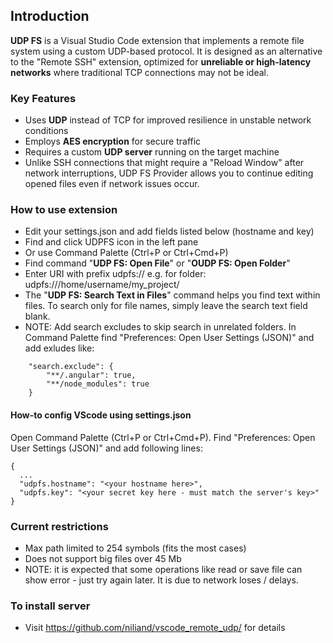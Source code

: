 ## Introduction

**UDP FS** is a Visual Studio Code extension that implements a remote file system using a custom UDP-based protocol. It is designed as an alternative to the "Remote SSH" extension, optimized for **unreliable or high-latency networks** where traditional TCP connections may not be ideal.

### Key Features

- Uses **UDP** instead of TCP for improved resilience in unstable network conditions  
- Employs **AES encryption** for secure traffic  
- Requires a custom **UDP server** running on the target machine
- Unlike SSH connections that might require a "Reload Window" after network interruptions, UDP FS Provider allows you to continue editing opened files even if network issues occur.

### How to use extension
- Edit your settings.json and add fields listed below (hostname and key)
- Find and click UDPFS icon in the left pane
- Or use Command Palette (Ctrl+P or Ctrl+Cmd+P)
- Find command "**UDP FS: Open File**" or "**OUDP FS: Open Folder**"
- Enter URI with prefix udpfs:// e.g. for folder: udpfs:///home/username/my_project/
- The "**UDP FS: Search Text in Files**" command helps you find text within files. To search only for file names, simply leave the search text field blank.
- NOTE: Add search excludes to skip search in unrelated folders. In Command Palette find "Preferences: Open User Settings (JSON)" and add exludes like:
~~~
    "search.exclude": {
        "**/.angular": true,
        "**/node_modules": true
    }
~~~

#### How-to config VScode using settings.json ###
Open Command Palette (Ctrl+P or Ctrl+Cmd+P). Find "Preferences: Open User Settings (JSON)" and add following lines:
~~~
{
  ...
  "udpfs.hostname": "<your hostname here>",
  "udpfs.key": "<your secret key here - must match the server's key>"
}
~~~

### Current restrictions

- Max path limited to 254 symbols (fits the most cases)
- Does not support big files over 45 Mb
- NOTE: it is expected that some operations like read or save file can show error - just try again later. It is due to network loses / delays.

### To install server
- Visit https://github.com/niliand/vscode_remote_udp/ for details